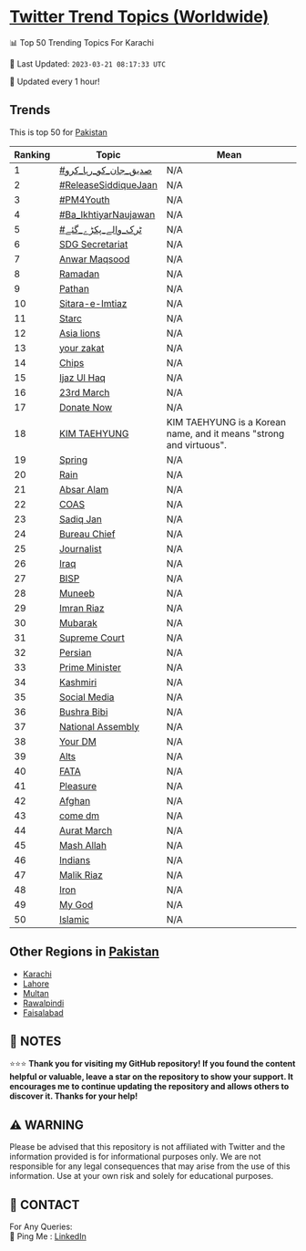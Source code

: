 [Twitter Trend Topics (Worldwide)](https://github.com/ErcinDedeoglu/Twitter-Trend-Topics)
==========


📊 Top 50 Trending Topics For Karachi

📆 Last Updated: `2023-03-21 08:17:33 UTC`

🔧 Updated every 1 hour!


## Trends

This is top 50 for [Pakistan](</Pakistan>)

| Ranking | Topic | Mean |
| ------- | ------------ | ------------ |
| 1 | [#صدیق_جان_کو_رہا_کرو](http://twitter.com/search?q=%23%d8%b5%d8%af%db%8c%d9%82_%d8%ac%d8%a7%d9%86_%da%a9%d9%88_%d8%b1%db%81%d8%a7_%da%a9%d8%b1%d9%88) | N/A |
| 2 | [#ReleaseSiddiqueJaan](http://twitter.com/search?q=%23ReleaseSiddiqueJaan) | N/A |
| 3 | [#PM4Youth](http://twitter.com/search?q=%23PM4Youth) | N/A |
| 4 | [#Ba_IkhtiyarNaujawan](http://twitter.com/search?q=%23Ba_IkhtiyarNaujawan) | N/A |
| 5 | [#ٹرک_والے_پکڑے_گئے](http://twitter.com/search?q=%23%d9%b9%d8%b1%da%a9_%d9%88%d8%a7%d9%84%db%92_%d9%be%da%a9%da%91%db%92_%da%af%d8%a6%db%92) | N/A |
| 6 | [SDG Secretariat](http://twitter.com/search?q=SDG+Secretariat) | N/A |
| 7 | [Anwar Maqsood](http://twitter.com/search?q=Anwar+Maqsood) | N/A |
| 8 | [Ramadan](http://twitter.com/search?q=Ramadan) | N/A |
| 9 | [Pathan](http://twitter.com/search?q=Pathan) | N/A |
| 10 | [Sitara-e-Imtiaz](http://twitter.com/search?q=Sitara-e-Imtiaz) | N/A |
| 11 | [Starc](http://twitter.com/search?q=Starc) | N/A |
| 12 | [Asia lions](http://twitter.com/search?q=Asia+lions) | N/A |
| 13 | [your zakat](http://twitter.com/search?q=your+zakat) | N/A |
| 14 | [Chips](http://twitter.com/search?q=Chips) | N/A |
| 15 | [Ijaz Ul Haq](http://twitter.com/search?q=Ijaz+Ul+Haq) | N/A |
| 16 | [23rd March](http://twitter.com/search?q=23rd+March) | N/A |
| 17 | [Donate Now](http://twitter.com/search?q=Donate+Now) | N/A |
| 18 | [KIM TAEHYUNG](http://twitter.com/search?q=KIM+TAEHYUNG) | KIM TAEHYUNG is a Korean name, and it means "strong and virtuous". |
| 19 | [Spring](http://twitter.com/search?q=Spring) | N/A |
| 20 | [Rain](http://twitter.com/search?q=Rain) | N/A |
| 21 | [Absar Alam](http://twitter.com/search?q=Absar+Alam) | N/A |
| 22 | [COAS](http://twitter.com/search?q=COAS) | N/A |
| 23 | [Sadiq Jan](http://twitter.com/search?q=Sadiq+Jan) | N/A |
| 24 | [Bureau Chief](http://twitter.com/search?q=Bureau+Chief) | N/A |
| 25 | [Journalist](http://twitter.com/search?q=Journalist) | N/A |
| 26 | [Iraq](http://twitter.com/search?q=Iraq) | N/A |
| 27 | [BISP](http://twitter.com/search?q=BISP) | N/A |
| 28 | [Muneeb](http://twitter.com/search?q=Muneeb) | N/A |
| 29 | [Imran Riaz](http://twitter.com/search?q=Imran+Riaz) | N/A |
| 30 | [Mubarak](http://twitter.com/search?q=Mubarak) | N/A |
| 31 | [Supreme Court](http://twitter.com/search?q=Supreme+Court) | N/A |
| 32 | [Persian](http://twitter.com/search?q=Persian) | N/A |
| 33 | [Prime Minister](http://twitter.com/search?q=Prime+Minister) | N/A |
| 34 | [Kashmiri](http://twitter.com/search?q=Kashmiri) | N/A |
| 35 | [Social Media](http://twitter.com/search?q=Social+Media) | N/A |
| 36 | [Bushra Bibi](http://twitter.com/search?q=Bushra+Bibi) | N/A |
| 37 | [National Assembly](http://twitter.com/search?q=National+Assembly) | N/A |
| 38 | [Your DM](http://twitter.com/search?q=Your+DM) | N/A |
| 39 | [Alts](http://twitter.com/search?q=Alts) | N/A |
| 40 | [FATA](http://twitter.com/search?q=FATA) | N/A |
| 41 | [Pleasure](http://twitter.com/search?q=Pleasure) | N/A |
| 42 | [Afghan](http://twitter.com/search?q=Afghan) | N/A |
| 43 | [come dm](http://twitter.com/search?q=come+dm) | N/A |
| 44 | [Aurat March](http://twitter.com/search?q=Aurat+March) | N/A |
| 45 | [Mash Allah](http://twitter.com/search?q=Mash+Allah) | N/A |
| 46 | [Indians](http://twitter.com/search?q=Indians) | N/A |
| 47 | [Malik Riaz](http://twitter.com/search?q=Malik+Riaz) | N/A |
| 48 | [Iron](http://twitter.com/search?q=Iron) | N/A |
| 49 | [My God](http://twitter.com/search?q=My+God) | N/A |
| 50 | [Islamic](http://twitter.com/search?q=Islamic) | N/A |



## Other Regions in [Pakistan](</Pakistan>)

* [Karachi](</Pakistan/Karachi.md>)
* [Lahore](</Pakistan/Lahore.md>)
* [Multan](</Pakistan/Multan.md>)
* [Rawalpindi](</Pakistan/Rawalpindi.md>)
* [Faisalabad](</Pakistan/Faisalabad.md>)



## 📝 NOTES

⭐⭐⭐ **Thank you for visiting my GitHub repository! If you found the content helpful or valuable, leave a star on the repository to show your support. It encourages me to continue updating the repository and allows others to discover it. Thanks for your help!**


## ⚠️ WARNING

Please be advised that this repository is not affiliated with Twitter and the information provided is for informational purposes only. We are not responsible for any legal consequences that may arise from the use of this information. Use at your own risk and solely for educational purposes.


## 📨 CONTACT

 For Any Queries:  
            🏓 Ping Me : [LinkedIn](https://www.linkedin.com/in/ercindedeoglu/)
